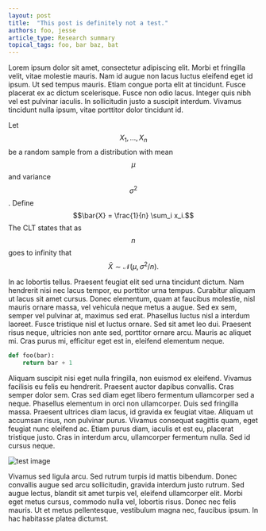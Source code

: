 ```yaml
---
layout: post
title:  "This post is definitely not a test."
authors: foo, jesse
article_type: Research summary
topical_tags: foo, bar baz, bat
---
```


Lorem ipsum dolor sit amet, consectetur adipiscing elit. Morbi et fringilla velit, vitae molestie mauris. Nam id augue non lacus luctus eleifend eget id ipsum. Ut sed tempus mauris. Etiam congue porta elit at tincidunt. Fusce placerat ex ac dictum scelerisque. Fusce non odio lacus. Integer quis nibh vel est pulvinar iaculis. In sollicitudin justo a suscipit interdum. Vivamus tincidunt nulla ipsum, vitae porttitor dolor tincidunt id.

Let $$X_1,...,X_n$$ be a random sample from a distribution with mean
$$\mu$$ and variance $$\sigma^2$$. Define
$$\bar{X} = \frac{1}{n} \sum_i x_i.$$ The CLT states that as $$n$$ goes to infinity that
$$\bar{X} \sim \mathcal{N}(\mu,\sigma^2/n).$$

In ac lobortis tellus. Praesent feugiat elit sed urna tincidunt dictum. Nam hendrerit nisi nec lacus tempor, eu porttitor urna tempus. Curabitur aliquam ut lacus sit amet cursus. Donec elementum, quam at faucibus molestie, nisl mauris ornare massa, vel vehicula neque metus a augue. Sed ex sem, semper vel pulvinar at, maximus sed erat. Phasellus luctus nisl a interdum laoreet. Fusce tristique nisl et luctus ornare. Sed sit amet leo dui. Praesent risus neque, ultricies non ante sed, porttitor ornare arcu. Mauris ac aliquet mi. Cras purus mi, efficitur eget est in, eleifend elementum neque.

```python
def foo(bar):
    return bar + 1
```

Aliquam suscipit nisi eget nulla fringilla, non euismod ex eleifend. Vivamus facilisis eu felis eu hendrerit. Praesent auctor dapibus convallis. Cras semper dolor sem. Cras sed diam eget libero fermentum ullamcorper sed a neque. Phasellus elementum in orci non ullamcorper. Duis sed fringilla massa. Praesent ultrices diam lacus, id gravida ex feugiat vitae. Aliquam ut accumsan risus, non pulvinar purus. Vivamus consequat sagittis quam, eget feugiat nunc eleifend ac. Etiam purus diam, iaculis et est eu, placerat tristique justo. Cras in interdum arcu, ullamcorper fermentum nulla. Sed id cursus neque.

![test image](https://thiscatdoesnotexist.com)

Vivamus sed ligula arcu. Sed rutrum turpis id mattis bibendum. Donec convallis augue sed arcu sollicitudin, gravida interdum justo rutrum. Sed augue lectus, blandit sit amet turpis vel, eleifend ullamcorper elit. Morbi eget metus cursus, commodo nulla vel, lobortis risus. Donec nec felis mauris. Ut et metus pellentesque, vestibulum magna nec, faucibus ipsum. In hac habitasse platea dictumst.
